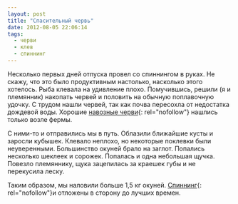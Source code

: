 ```yaml
---
layout: post
title: "Спасительный червь"
date: 2012-08-05 22:06:14
tags:
  - черви
  - клев
  - спиннинг
---
```

Несколько первых дней отпуска провел со спиннингом в руках. Не скажу,
что это было продуктивным настолько, насколько этого хотелось. Рыба
клевала на удивление плохо. Помучившись, решили (я и племянник) накопать
червей и половить на обычную поплавочную удочку. С трудом нашли червей,
так как почва пересохла от недостатка дождевой воды. Хорошие [навозные
черви][1]{: rel="nofollow"} нашлись только возле фермы.

С ними-то и отправились мы в путь. Облазили ближайшие кусты и заросли
кубышек. Клевало неплохо, но некоторые поклевки были неуверенными.
Большинство окуней брало на заглот. Попались несколько шеклеек и
сорожек. Попалась и одна небольшая щучка. Повезло племяннику, щука
зацепилась за краешек губы и не перекусила леску.

Таким образом, мы наловили больше 1,5 кг окуней. [Спиннинг][2]{:
rel="nofollow"}и отложены в сторону до лучших времен.

[1]: http://fishingguru.ru/blog/nazhivka/64.html
[2]: http://fishingguru.ru/blog/sposoby/67.html
